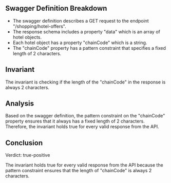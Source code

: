 ## Swagger Definition Breakdown
- The swagger definition describes a GET request to the endpoint "/shopping/hotel-offers".
- The response schema includes a property "data" which is an array of hotel objects.
- Each hotel object has a property "chainCode" which is a string.
- The "chainCode" property has a pattern constraint that specifies a fixed length of 2 characters.

## Invariant
The invariant is checking if the length of the "chainCode" in the response is always 2 characters.

## Analysis
Based on the swagger definition, the pattern constraint on the "chainCode" property ensures that it always has a fixed length of 2 characters. Therefore, the invariant holds true for every valid response from the API.

## Conclusion
Verdict: true-positive

The invariant holds true for every valid response from the API because the pattern constraint ensures that the length of "chainCode" is always 2 characters.
